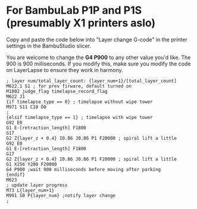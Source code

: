 # For BambuLab P1P and P1S (presumably X1 printers aslo)

Copy and paste the code below into "Layer change G-code" in the printer settings in the BambuStudio slicer.

You are welcome to change the **G4 P900** to any other value you'd like. The 900 is 900 milliseconds. If you modify this, make sure you modify the code on LayerLapse to ensure they work in harmony.

```
; layer num/total_layer_count: {layer_num+1}/[total_layer_count]
M622.1 S1 ; for prev firware, default turned on
M1002 judge_flag timelapse_record_flag
M622 J1
{if timelapse_type == 0} ; timelapse without wipe tower
M971 S11 C10 O0
;
{elsif timelapse_type == 1} ; timelapse with wipe tower
G92 E0
G1 E-[retraction_length] F1800
G17
G2 Z{layer_z + 0.4} I0.86 J0.86 P1 F20000 ; spiral lift a little
G92 E0
G1 E-[retraction_length] F1800
G17
G2 Z{layer_z + 0.4} I0.86 J0.86 P1 F20000 ; spiral lift a little
G1 X256 Y200 F20000
G4 P900 ;wait 900 milliseconds before moving after parking
{endif}
M623
; update layer progress
M73 L{layer_num+1}
M991 S0 P{layer_num} ;notify layer change
;
```
